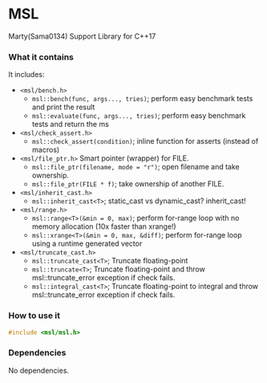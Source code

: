 # MSL
Marty(Sama0134) Support Library for C++17

### What it contains
It includes:
- `<msl/bench.h>`
	- `msl::bench(func, args..., tries)`; perform easy benchmark tests and print the result
	- `msl::evaluate(func, args..., tries)`; perform easy benchmark tests and return the ms
- `<msl/check_assert.h>`
	- `msl::check_assert(condition)`; inline function for asserts (instead of macros)
- `<msl/file_ptr.h>` Smart pointer (wrapper) for FILE.
	- `msl::file_ptr(filename, mode = "r")`; open filename and take ownership.
	- `msl::file_ptr(FILE * f)`; take ownership of another FILE.
- `<msl/inherit_cast.h>`
	- `msl::inherit_cast<T>`; static_cast vs dynamic_cast? inherit_cast!
- `<msl/range.h>`
	- `msl::range<T>(&min = 0, max)`; perform for-range loop with no memory allocation (10x faster than xrange!)
	- `msl::xrange<T>(&min = 0, max, &diff)`; perform for-range loop using a runtime generated vector
- `<msl/truncate_cast.h>`
	- `msl::truncate_cast<T>`; Truncate floating-point
	- `msl::truncate<T>`; Truncate floating-point and throw msl::truncate_error exception if check fails.
	- `msl::integral_cast<T>`; Truncate floating-point to integral and throw msl::truncate_error exception if check fails.

### How to use it
```cpp
#include <msl/msl.h>
```

### Dependencies
No dependencies.
